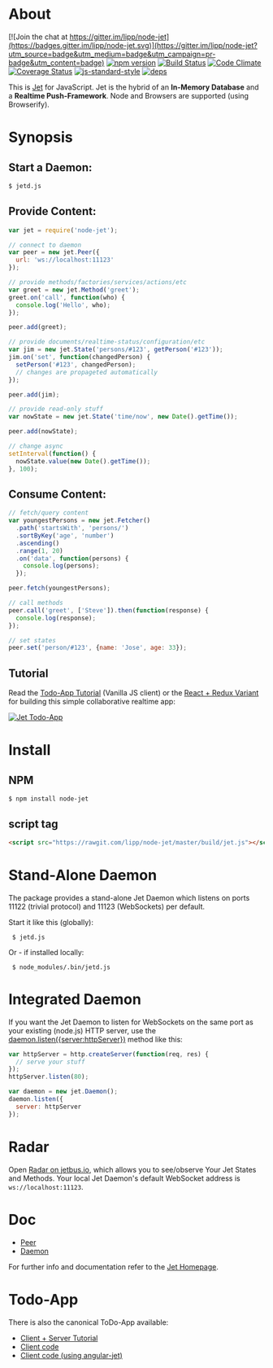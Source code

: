# About

[![Join the chat at https://gitter.im/lipp/node-jet](https://badges.gitter.im/lipp/node-jet.svg)](https://gitter.im/lipp/node-jet?utm_source=badge&utm_medium=badge&utm_campaign=pr-badge&utm_content=badge)
[![npm version](https://badge.fury.io/js/node-jet.svg)](http://badge.fury.io/js/node-jet) [![Build Status](https://travis-ci.org/lipp/node-jet.svg?branch=master)](https://travis-ci.org/lipp/node-jet) [![Code Climate](https://codeclimate.com/github/lipp/node-jet/badges/gpa.svg)](https://codeclimate.com/github/lipp/node-jet) [![Coverage Status](https://coveralls.io/repos/lipp/node-jet/badge.png?branch=master)](https://coveralls.io/r/lipp/node-jet?branch=master)
[![js-standard-style](https://img.shields.io/badge/code%20style-standard-brightgreen.svg)](http://standardjs.com/)
[![deps](https://david-dm.org/lipp/node-jet.svg)](https://david-dm.org/lipp/node-jet.svg) 

This is [Jet](http://jetbus.io/) for JavaScript. Jet is the hybrid of an **In-Memory Database** and a **Realtime Push-Framework**. Node and Browsers are supported (using Browserify).


# Synopsis

## Start a Daemon:

```sh
$ jetd.js
```

## Provide Content:

```javascript
var jet = require('node-jet');

// connect to daemon
var peer = new jet.Peer({
  url: 'ws://localhost:11123' 
});

// provide methods/factories/services/actions/etc
var greet = new jet.Method('greet');
greet.on('call', function(who) {
  console.log('Hello', who);
});

peer.add(greet);

// provide documents/realtime-status/configuration/etc
var jim = new jet.State('persons/#123', getPerson('#123'));
jim.on('set', function(changedPerson) {
  setPerson('#123', changedPerson);
  // changes are propageted automatically
});

peer.add(jim);

// provide read-only stuff
var nowState = new jet.State('time/now', new Date().getTime());

peer.add(nowState);

// change async
setInterval(function() {
  nowState.value(new Date().getTime());
}, 100);
```

## Consume Content:

```javascript
// fetch/query content
var youngestPersons = new jet.Fetcher()
  .path('startsWith', 'persons/')
  .sortByKey('age', 'number')
  .ascending()
  .range(1, 20)
  .on('data', function(persons) {
    console.log(persons);
  });

peer.fetch(youngestPersons);

// call methods
peer.call('greet', ['Steve']).then(function(response) {
  console.log(response);
});

// set states
peer.set('person/#123', {name: 'Jose', age: 33});
```

## Tutorial

Read the [Todo-App Tutorial](https://github.com/lipp/node-jet/tree/master/examples/todo/README.md) (Vanilla JS client) or the [React + Redux Variant](https://github.com/lipp/next-todos) for building this simple collaborative realtime app:

[![Jet Todo-App](./jet-todo.png)](https://todos.now.sh)

# Install

## NPM
  
    $ npm install node-jet


## script tag
  
```html
<script src="https://rawgit.com/lipp/node-jet/master/build/jet.js"></script>
```

# Stand-Alone Daemon

The package provides a stand-alone Jet Daemon which listens on ports
11122 (trivial protocol) and 11123 (WebSockets) per default.

Start it like this (globally):

     $ jetd.js
     
Or - if installed locally:

     $ node_modules/.bin/jetd.js
     

# Integrated Daemon

If you want the Jet Daemon to listen for WebSockets on the same port as your existing
(node.js) HTTP server, use the [daemon.listen({server:httpServer})](https://github.com/lipp/node-jet/blob/master/doc/daemon.md#daemonlistentcpport1234wsport4321)
method like this:

```javascript
var httpServer = http.createServer(function(req, res) {
  // serve your stuff
});
httpServer.listen(80);

var daemon = new jet.Daemon();
daemon.listen({
  server: httpServer
});
```

# Radar

Open [Radar on jetbus.io](http://jetbus.io/radar.html), which allows you to see/observe Your Jet States and Methods. Your local Jet Daemon's default WebSocket address is `ws://localhost:11123`.


# Doc

 - [Peer](./doc/peer.markdown)
 - [Daemon](./doc/daemon.markdown)

For further info and documentation refer to the [Jet Homepage](http://jetbus.io).

# Todo-App

There is also the canonical ToDo-App available:

   - [Client + Server Tutorial](./examples/todo/README.md)
   - [Client code](https://github.com/lipp/todomvc/blob/add-jet-angular/examples/jet-angular/js/controllers/todoCtrl.js)
   - [Client code (using angular-jet)](https://github.com/lipp/angular-jet/blob/master/tests/protractor/todo/todo.js)
